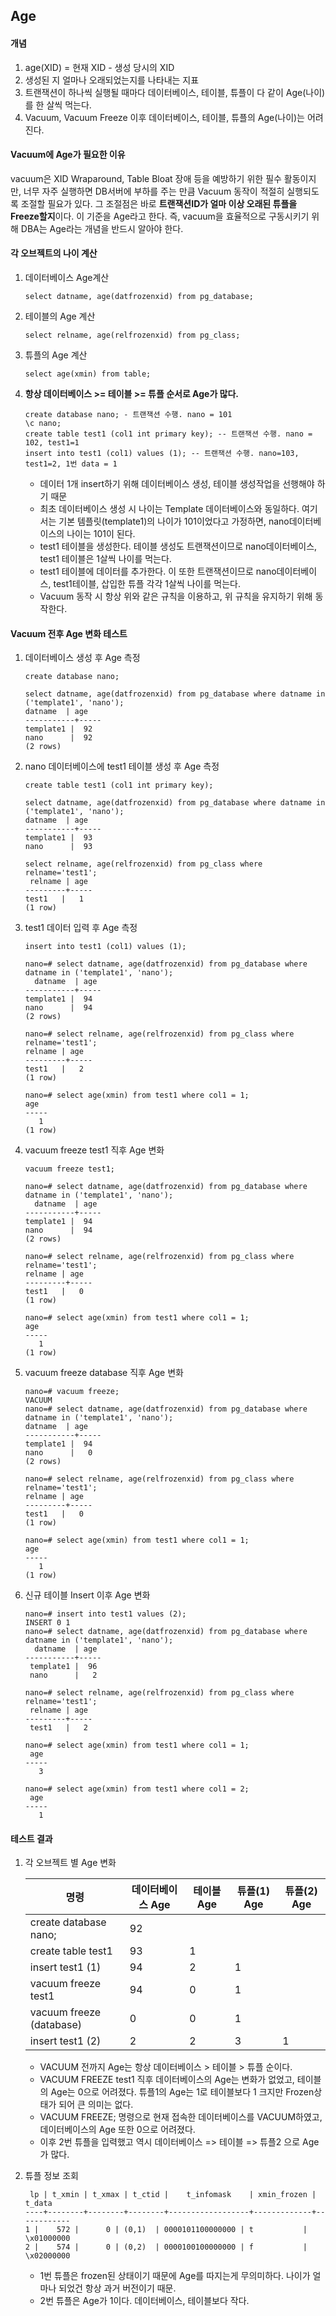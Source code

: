 ## Age

#### 개념
1. age(XID) = 현재 XID - 생성 당시의 XID
2. 생성된 지 얼마나 오래되었는지를 나타내는 지표
3. 트랜잭션이 하나씩 실행될 때마다 데이터베이스, 테이블, 튜플이 다 같이 Age(나이)를 한 살씩 먹는다.
4. Vacuum, Vacuum Freeze 이후 데이터베이스, 테이블, 튜플의 Age(나이)는 어려진다.

#### Vacuum에 Age가 필요한 이유
vacuum은 XID Wraparound, Table Bloat 장애 등을 예방하기 위한 필수 활동이지만, 너무 자주 실행하면 DB서버에 부하를 주는 만큼 Vacuum 동작이 적절히 실행되도록 조절할 필요가 있다. 그 조절점은 바로 **트랜잭션ID가 얼마 이상 오래된 튜플을 Freeze할지**이다. 이 기준을 Age라고 한다. 즉, vacuum을 효율적으로 구동시키기 위해 DBA는 Age라는 개념을 반드시 알아야 한다.

#### 각 오브젝트의 나이 계산
1. 데이터베이스 Age계산
   ```
   select datname, age(datfrozenxid) from pg_database;
   ```
2. 테이블의 Age 계산
   ```
   select relname, age(relfrozenxid) from pg_class;
   ```
3. 튜플의 Age 계산
   ```
   select age(xmin) from table;
   ```
4. **항상 데이터베이스 >= 테이블 >= 튜플 순서로 Age가 많다.**
   ```
   create database nano; - 트랜잭션 수행. nano = 101
   \c nano;
   create table test1 (col1 int primary key); -- 트랜잭션 수행. nano = 102, test1=1
   insert into test1 (col1) values (1); -- 트랜잭션 수행. nano=103, test1=2, 1번 data = 1
   ```
   - 데이터 1개 insert하기 위해 데이터베이스 생성, 테이블 생성작업을 선행해야 하기 때문
   - 최초 데이터베이스 생성 시 나이는 Template 데이터베이스와 동일하다. 여기서는 기본 템플릿(template1)의 나이가 101이었다고 가정하면, nano데이터베이스의 나이는 101이 된다.
   - test1 테이블을 생성한다. 테이블 생성도 트랜잭션이므로 nano데이터베이스, test1 테이블은 1살씩 나이를 먹는다.
   - test1 테이블에 데이터를 추가한다. 이 또한 트랜잭션이므로 nano데이터베이스, test1테이블, 삽입한 튜플 각각 1살씩 나이를 먹는다.
   - Vacuum 동작 시 항상 위와 같은 규칙을 이용하고, 위 규칙을 유지하기 위해 동작한다.
  
#### Vacuum 전후 Age 변화 테스트
1. 데이터베이스 생성 후 Age 측정
   ```
   create database nano;

   select datname, age(datfrozenxid) from pg_database where datname in ('template1', 'nano');
   datname  | age
   -----------+-----
   template1 |  92
   nano      |  92
   (2 rows)

   ```
2. nano 데이터베이스에 test1 테이블 생성 후 Age 측정
   ```
   create table test1 (col1 int primary key);

   select datname, age(datfrozenxid) from pg_database where datname in ('template1', 'nano');
   datname  | age
   -----------+-----
   template1 |  93
   nano      |  93

   select relname, age(relfrozenxid) from pg_class where relname='test1';
    relname | age
   ---------+-----
   test1   |   1
   (1 row)
   ```
3. test1 데이터 입력 후 Age 측정
   ```
   insert into test1 (col1) values (1);

   nano=# select datname, age(datfrozenxid) from pg_database where datname in ('template1', 'nano');
     datname  | age
   -----------+-----
   template1 |  94
   nano      |  94
   (2 rows)

   nano=# select relname, age(relfrozenxid) from pg_class where relname='test1';
   relname | age
   ---------+-----
   test1   |   2
   (1 row)

   nano=# select age(xmin) from test1 where col1 = 1;
   age
   -----
      1
   (1 row)
   ```
4. vacuum freeze test1 직후 Age 변화
   ```
   vacuum freeze test1;

   nano=# select datname, age(datfrozenxid) from pg_database where datname in ('template1', 'nano');
     datname  | age
   -----------+-----
   template1 |  94
   nano      |  94
   (2 rows)

   nano=# select relname, age(relfrozenxid) from pg_class where relname='test1';
   relname | age
   ---------+-----
   test1   |   0
   (1 row)

   nano=# select age(xmin) from test1 where col1 = 1;
   age
   -----
      1
   (1 row)
   ```

5. vacuum freeze database 직후 Age 변화
   ```
   nano=# vacuum freeze;
   VACUUM
   nano=# select datname, age(datfrozenxid) from pg_database where datname in ('template1', 'nano');
   datname  | age
   -----------+-----
   template1 |  94
   nano      |   0
   (2 rows)

   nano=# select relname, age(relfrozenxid) from pg_class where relname='test1';
   relname | age
   ---------+-----
   test1   |   0
   (1 row)

   nano=# select age(xmin) from test1 where col1 = 1;
   age
   -----
      1
   (1 row)
   ```

6. 신규 테이블 Insert 이후 Age 변화
   ```
   nano=# insert into test1 values (2);
   INSERT 0 1
   nano=# select datname, age(datfrozenxid) from pg_database where datname in ('template1', 'nano');
     datname  | age
   -----------+-----
    template1 |  96
    nano      |   2

   nano=# select relname, age(relfrozenxid) from pg_class where relname='test1';
    relname | age
   ---------+-----
    test1   |   2

   nano=# select age(xmin) from test1 where col1 = 1;
    age
   -----
      3

   nano=# select age(xmin) from test1 where col1 = 2;
    age
   -----
      1
   ```

#### 테스트 결과
1. 각 오브젝트 별 Age 변화

   | 명령 | 데이터베이스 Age | 테이블 Age | 튜플(1) Age | 튜플(2) Age |
   | --- | --- | --- | --- | --- |
   | create database nano; | 92 | | | |
   | create table test1 | 93 | 1 | |  |
   | insert test1 (1) | 94 | 2 | 1 | |
   | vacuum freeze test1 | 94 | 0 | 1 | |
   | vacuum freeze (database) | 0 | 0 | 1 | |
   | insert test1 (2) | 2 | 2 | 3 | 1 |
   - VACUUM 전까지 Age는 항상 데이터베이스 > 테이블 > 튜플 순이다.
   - VACUUM FREEZE test1 직후 데이터베이스의 Age는 변화가 없었고, 테이블의 Age는 0으로 어려졌다. 튜플1의 Age는 1로 테이블보다 1 크지만 Frozen상태가 되어 큰 의미는 없다.
   - VACUUM FREEZE; 명령으로 현재 접속한 데이터베이스를 VACUUM하였고, 데이터베이스의 Age 또한 0으로 어려졌다.
   - 이후 2번 튜플을 입력했고 역시 데이터베이스 => 테이블 => 튜플2 으로 Age가 많다.

1. 튜플 정보 조회
   ```
    lp | t_xmin | t_xmax | t_ctid |    t_infomask    | xmin_frozen |   t_data
   ----+--------+--------+--------+------------------+-------------+------------
   1 |    572 |      0 | (0,1)  | 0000101100000000 | t           | \x01000000
   2 |    574 |      0 | (0,2)  | 0000100100000000 | f           | \x02000000
   ```
   - 1번 튜플은 frozen된 상태이기 때문에 Age를 따지는게 무의미하다. 나이가 얼마나 되었건 항상 과거 버전이기 때문.
   - 2번 튜플은 Age가 1이다. 데이터베이스, 테이블보다 작다.
